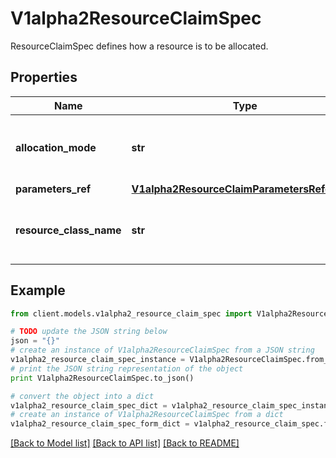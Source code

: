 # V1alpha2ResourceClaimSpec

ResourceClaimSpec defines how a resource is to be allocated.

## Properties
Name | Type | Description | Notes
------------ | ------------- | ------------- | -------------
**allocation_mode** | **str** | Allocation can start immediately or when a Pod wants to use the resource. \&quot;WaitForFirstConsumer\&quot; is the default. | [optional] 
**parameters_ref** | [**V1alpha2ResourceClaimParametersReference**](V1alpha2ResourceClaimParametersReference.md) |  | [optional] 
**resource_class_name** | **str** | ResourceClassName references the driver and additional parameters via the name of a ResourceClass that was created as part of the driver deployment. | 

## Example

```python
from client.models.v1alpha2_resource_claim_spec import V1alpha2ResourceClaimSpec

# TODO update the JSON string below
json = "{}"
# create an instance of V1alpha2ResourceClaimSpec from a JSON string
v1alpha2_resource_claim_spec_instance = V1alpha2ResourceClaimSpec.from_json(json)
# print the JSON string representation of the object
print V1alpha2ResourceClaimSpec.to_json()

# convert the object into a dict
v1alpha2_resource_claim_spec_dict = v1alpha2_resource_claim_spec_instance.to_dict()
# create an instance of V1alpha2ResourceClaimSpec from a dict
v1alpha2_resource_claim_spec_form_dict = v1alpha2_resource_claim_spec.from_dict(v1alpha2_resource_claim_spec_dict)
```
[[Back to Model list]](../README.md#documentation-for-models) [[Back to API list]](../README.md#documentation-for-api-endpoints) [[Back to README]](../README.md)


